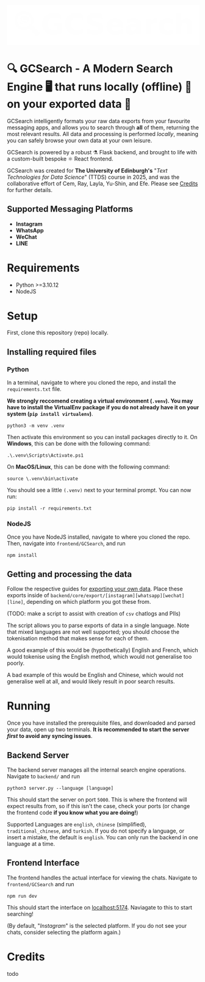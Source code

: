 ![](https://github.com/cem-yilmaz/GCSearch/blob/cems-features/frontend/GCSearch/public/assets/GCSearch%20Logo%20(white).cropped.png)
# 🔍 GCSearch - A Modern Search Engine 🖥️ that runs locally (offline) 🔌 on your exported data 💾
GCSearch intelligently formats your raw data exports from your favourite messaging apps, and allows you to search through **all** of them, returning the most relevant results. All data and processing is performed _locally_, meaning you can safely browse your own data at your own leisure.

GCSearch is powered by a robust ⚗️ Flask backend, and brought to life with a custom-built bespoke ⚛️ React frontend.

GCSearch was created for **The University of Edinburgh's** "_Text Technologies for Data Science_" (TTDS) course in 2025, and was the collaborative effort of Cem, Ray, Layla, Yu-Shin, and Efe. Please see [Credits](#Credits) for further details.
## Supported Messaging Platforms
- **Instagram**
- **WhatsApp**
- **WeChat**
- **LINE**
# Requirements
- Python >=3.10.12
- NodeJS
# Setup
First, clone this repository (repo) locally.
## Installing required files
### Python
In a terminal, navigate to where you cloned the repo, and install the `requirements.txt` file.

**We strongly reccomend creating a virtual environment (`.venv`). You may have to install the VirtualEnv package if you do not already have it on your system (`pip install virtualenv`)**.
```
python3 -m venv .venv
```
Then activate this environment so you can install packages directly to it.
On **Windows**, this can be done with the following command:
```
.\.venv\Scripts\Activate.ps1
```
On **MacOS/Linux**, this can be done with the following command:
```
source \.venv\bin\activate
```

You should see a little `(.venv)` next to your terminal prompt. You can now run:
```
pip install -r requirements.txt
```
### NodeJS
Once you have NodeJS installed, navigate to where you cloned the repo. Then, navigate into `frontend/GCSearch`, and run 
```
npm install
```
## Getting and processing the data
Follow the respective guides for [exporting your own data](https://github.com/cem-yilmaz/GCSearch/wiki#how-to-export-your-data-from-the-supported-apps).
Place these exports inside of `backend/core/export/[instagram][whatsapp][wechat][line]`, depending on which platform you got these from.

(TODO: make a script to assist with creation of `csv` chatlogs and PIIs)

The script allows you to parse exports of data in a single language. Note that mixed languages are not well supported; you should choose the tokenisation method that makes sense for each of them.

A good example of this would be (hypothetically) English and French, which would tokenise using the English method, which would not generalise too poorly.

A bad example of this would be English and Chinese, which would not generalise well at all, and would likely result in poor search results.
# Running
Once you have installed the prerequisite files, and downloaded and parsed your data, open up two terminals.
**It is recommended to start the server _first_ to avoid any syncing issues**.
## Backend Server
The backend server manages all the internal search engine operations. Navigate to `backend/` and run
```
python3 server.py --language [language]
```
This should start the server on port `5000`. This is where the frontend will expect results from, so if this isn't the case, check your ports (or change the frontend code **if you know what you are doing!**)

Supported Languages are `english`, `chinese` (simplified), `traditional_chinese`, and `turkish`. If you do not specify a language, or insert a mistake, the default is `english`. You can only run the backend in one language at a time.
## Frontend Interface
The frontend handles the actual interface for viewing the chats. Navigate to `frontend/GCSearch` and run
```
npm run dev
```
This should start the interface on [localhost:5174](http://localhost:5174/). Naviagate to this to start searching!

(By default, "_Instagram_" is the selected platform. If you do not see your chats, consider selecting the platform again.)
# Credits
todo
